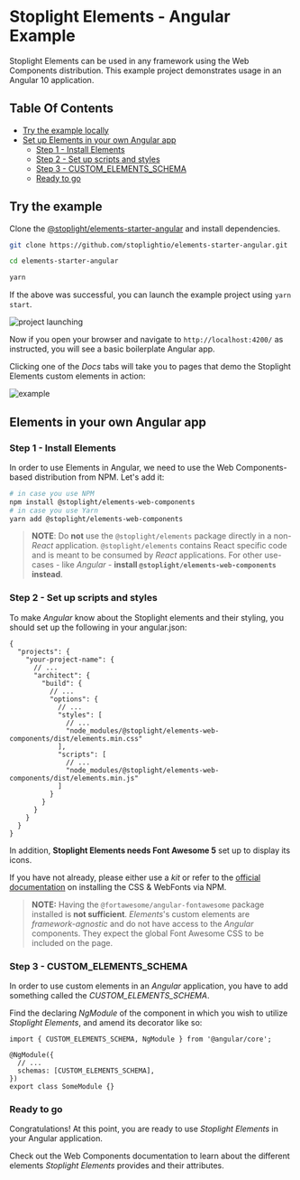 # Stoplight Elements - Angular Example

Stoplight Elements can be used in any framework using the Web Components distribution.
This example project demonstrates usage in an Angular 10 application.

## Table Of Contents

* [Try the example locally](#try-the-example)
* [Set up Elements in your own Angular app](#elements-in-your-own-angular-app)
  * [Step 1 - Install Elements](#step-1---install-elements)
  * [Step 2 - Set up scripts and styles](#step-2---set-up-scripts-and-styles)
  * [Step 3 - CUSTOM_ELEMENTS_SCHEMA](#step-3---custom_elements_schema)
  * [Ready to go](#ready-to-go)

## Try the example

Clone the [@stoplight/elements-starter-angular](https://github.com/stoplightio/elements-starter-angular) and install dependencies.

```bash
git clone https://github.com/stoplightio/elements-starter-angular.git

cd elements-starter-angular

yarn
```


If the above was successful, you can launch the example project using `yarn start`.

![project launching](https://user-images.githubusercontent.com/543372/91299831-8dec1900-e7a2-11ea-9b22-5c5111b00971.png)

Now if you open your browser and navigate to `http://localhost:4200/` as instructed, you will see a basic boilerplate Angular app.

Clicking one of the *Docs* tabs will take you to pages that demo the Stoplight Elements custom elements in action:

![example](https://user-images.githubusercontent.com/543372/91294883-7a3cb480-e79a-11ea-8864-4bd616338ca7.png)

## Elements in your own Angular app

### Step 1 - Install Elements

In order to use Elements in Angular, we need to use the Web Components-based distribution from NPM. Let's add it:
```bash
# in case you use NPM
npm install @stoplight/elements-web-components
# in case you use Yarn
yarn add @stoplight/elements-web-components
```

> **NOTE**: Do **not** use the `@stoplight/elements` package directly in a non-*React* application.
> `@stoplight/elements` contains React specific code and is meant to be consumed by *React* applications.
> For other use-cases - like *Angular* - **install `@stoplight/elements-web-components` instead**.

### Step 2 - Set up scripts and styles

To make *Angular* know about the Stoplight elements and their styling, you should set up the following in your angular.json:
```jsonc
{
  "projects": {
    "your-project-name": {
      // ...
      "architect": {
        "build": {
          // ...
          "options": {
            // ...
            "styles": [
              // ...
              "node_modules/@stoplight/elements-web-components/dist/elements.min.css"
            ],
            "scripts": [
              // ...
              "node_modules/@stoplight/elements-web-components/dist/elements.min.js"
            ]
          }
        }
      }
    }
  }
}
```

In addition, **Stoplight Elements needs Font Awesome 5** set up to display its icons.

If you have not already, please either use a *kit* or refer to the [official documentation](https://fontawesome.com/how-to-use/on-the-web/setup/using-package-managers) on installing the CSS & WebFonts via NPM.

> **NOTE:** Having the `@fortawesome/angular-fontawesome` package installed is **not sufficient**.
> *Elements*'s custom elements are *framework-agnostic* and do not have access to the *Angular* components. They expect the global Font Awesome CSS to be included on the page.

### Step 3 - CUSTOM_ELEMENTS_SCHEMA

In order to use custom elements in an *Angular* application, you have to add something called the *CUSTOM_ELEMENTS_SCHEMA*.

Find the declaring *NgModule* of the component in which you wish to utilize *Stoplight Elements*, and amend its decorator like so:
```tsx
import { CUSTOM_ELEMENTS_SCHEMA, NgModule } from '@angular/core';

@NgModule({
  // ...
  schemas: [CUSTOM_ELEMENTS_SCHEMA],
})
export class SomeModule {}
```

### Ready to go

Congratulations! At this point, you are ready to use *Stoplight Elements* in your Angular application.

Check out the Web Components documentation to learn about the different elements *Stoplight Elements* provides and their attributes.
